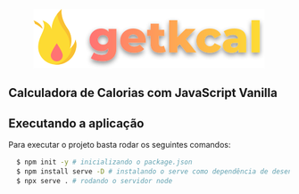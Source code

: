 <div align="center"><img src="./starterkit/assets/images/logo.svg" alt="GetKcal"></div>

## Calculadora de Calorias com JavaScript Vanilla

## Executando a aplicação

Para executar o projeto basta rodar os seguintes comandos:

```sh
  $ npm init -y # inicializando o package.json
  $ npm install serve -D # instalando o serve como dependência de desenvolvimento
  $ npx serve . # rodando o servidor node
```
